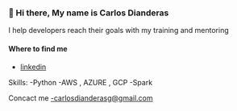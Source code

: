 ### 👋 Hi there, My name is Carlos Dianderas 

<!--
**CarlosDianderas/CarlosDianderas** is a ✨ _special_ ✨ repository because its `README.md` (this file) appears on your GitHub profile. -->

I help developers reach their goals with my training and mentoring

#### Where to find me

- [linkedin](https://www.linkedin.com/in/carlosdianderasgongora1996/)

Skills:
-Python
-AWS , AZURE , GCP
-Spark


Concact me
-carlosdianderasg@gmail.com
